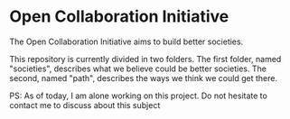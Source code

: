 # Open Collaboration Initiative

The Open Collaboration Initiative aims to build better societies.

This repository is currently divided in two folders. The first folder, named "societies", describes what we believe could be better societies. The second, named "path", describes the ways we think we could get there.

PS: As of today, I am alone working on this project. Do not hesitate to contact me to discuss about this subject
